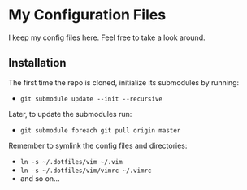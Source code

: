# My Configuration Files

I keep my config files here. Feel free to take a look around.

## Installation

The first time the repo is cloned, initialize its submodules by running:

- `git submodule update --init --recursive`

Later, to update the submodules run:

- `git submodule foreach git pull origin master`

Remember to symlink the config files and directories:

- `ln -s ~/.dotfiles/vim ~/.vim`
- `ln -s ~/.dotfiles/vim/vimrc ~/.vimrc`
- and so on...
